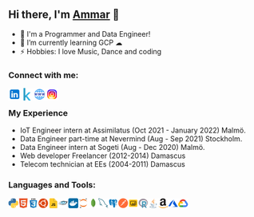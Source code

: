 ## Hi there, I'm [Ammar][website] 👋 


- 🔢 I'm a Programmer and Data Engineer!
- 🌱 I’m currently learning GCP ☁ 
- ⚡ Hobbies: I love Music, Dance and coding

### Connect with me:

[<img align="left" alt="Ammar | LinkedIn" width="25px" src="ico\linkedin.png" />][linkedin]
[<img align="left" alt="Ammar | Kaggle" width="25px" src="ico\kaggle.png" />][Kaggle]
[<img align="left" alt="Portfolio" width="25px" src="ico\domain.png" />][website]
[<img align="left" alt="Ammar | Instagram" width="25px" src="ico\insta.png" />][instagram]


<br />


### My Experience
- IoT Engineer intern at Assimilatus  (Oct 2021 - January 2022) Malmö.
- Data Engineer part-time at Nevermind (Aug - Sep 2021) Stockholm.
- Data Engineer intern at Sogeti (Aug - Dec 2020) Malmö.
- Web developer Freelancer (2012-2014) Damascus
- Telecom technician at EEs (2004-2011) Damascus


### Languages and Tools:


<img align="left" alt="python" width="20px" src="ico\python.png" />
<img align="left" alt="HTML5" width="20px" src="ico/html.png" />
<img align="left" alt="CSS3" width="20px" src="ico\css3.png" />
<img align="left" alt="ubuntu" width="20px" src="ico\ubuntu.png" />
<img align="left" alt="JavaScript" width="20px" src="ico\js.png" />
<img align="left" alt="Cassandra" width="20px" src="ico\cass.png" />
<img align="left" alt="docker" width="20px" src="ico\docker.png" />
<img align="left" alt="jupyter" width="20px" src="ico\jupyter.png" />
<img align="left" alt="mongo" width="20px" src="ico\mongodb.png" />
<img align="left" alt="mysql" width="20px" src="ico\mysql.png" />
<img align="left" alt="postgres" width="20px" src="ico\post.png" />
<img align="left" alt="postman" width="20px" src="ico\postman.png" />
<img align="left" alt="powerbi" width="20px" src="ico\powerbi.png" />
<img align="left" alt="R" width="20px" src="ico\R.png" />
<img align="left" alt="java" width="20px" src="ico\Java.png" />
<img align="left" alt="aws" width="20px" src="ico\aws.png" />
<img align="left" alt="azure" width="20px" src="ico\azure-1.png" />
<img align="left" alt="gcp" width="20px" src="ico\gcp.png" />

<br /> 



[website]: https://ammarsahyoun.github.io/portfolio/
[instagram]: https://www.instagram.com/ammaroff/
[linkedin]: https://www.linkedin.com/in/ammar-sahyoun/
[Kaggle]: https://www.kaggle.com/ammarsahyoun

